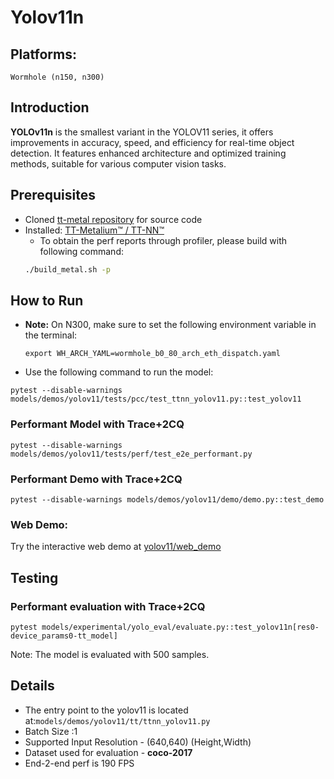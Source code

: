 # Yolov11n

## Platforms:
    Wormhole (n150, n300)

## Introduction

**YOLOv11n** is the smallest variant in the YOLOV11 series, it offers improvements in accuracy, speed, and efficiency for real-time object detection. It features enhanced architecture and optimized training methods, suitable for various computer vision tasks.

## Prerequisites
- Cloned [tt-metal repository](https://github.com/tenstorrent/tt-metal) for source code
- Installed: [TT-Metalium™ / TT-NN™](https://github.com/tenstorrent/tt-metal/blob/main/INSTALLING.md)
  - To obtain the perf reports through profiler, please build with following command:
  ```sh
  ./build_metal.sh -p
  ```

## How to Run
- **Note:** On N300, make sure to set the following environment variable in the terminal:
    ```
    export WH_ARCH_YAML=wormhole_b0_80_arch_eth_dispatch.yaml
    ```

- Use the following command to run the model:
```
pytest --disable-warnings models/demos/yolov11/tests/pcc/test_ttnn_yolov11.py::test_yolov11
```

### Performant Model with Trace+2CQ
```
pytest --disable-warnings models/demos/yolov11/tests/perf/test_e2e_performant.py
```
### Performant Demo with Trace+2CQ
```
pytest --disable-warnings models/demos/yolov11/demo/demo.py::test_demo
```

### Web Demo:
Try the interactive web demo at [yolov11/web_demo](https://github.com/tenstorrent/tt-metal/blob/main/models/demos/yolov11/web_demo/README.md)

## Testing
### Performant evaluation with Trace+2CQ
```
pytest models/experimental/yolo_eval/evaluate.py::test_yolov11n[res0-device_params0-tt_model]
```
Note: The model is evaluated with 500 samples.

## Details
- The entry point to the yolov11 is located at:`models/demos/yolov11/tt/ttnn_yolov11.py`
- Batch Size :1
- Supported Input Resolution - (640,640) (Height,Width)
- Dataset used for evaluation - **coco-2017**
- End-2-end perf is 190 FPS
